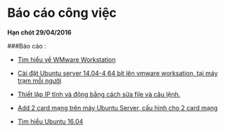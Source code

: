 # Báo cáo công việc
**Hạn chót 29/04/2016**

###Báo cáo :
- [Tìm hiểu về WMware Workstation](https://github.com/thangnn2405/29-04/blob/master/ghichep-VMware-Workstation.md)

- [Cài đặt Ubuntu server 14.04-4 64 bit lên vmware worksation, tại máy trạm mỗi người](https://github.com/thangnn2405/29-04/blob/master/ghichep-Install_UbuntuServer%2014.04.md) 

- [Thiết lập IP tĩnh và động bằng cách sửa file và câu lệnh.](https://github.com/thangnn2405/29-04/blob/master/ghichep-Configure%20IP%20address%20in%20Ubuntu%20Server.md)
- [Add 2 card mạng trên máy Ubuntu Server, cấu hình cho 2 card mạng](https://github.com/thangnn2405/29-04/blob/master/ghichep-Add_Virtual_Network_Adapter.md)


- [Tìm hiểu Ubuntu 16.04](https://github.com/thangnn2405/29-04/blob/master/ghichep-UbuntuServer1604.md)

